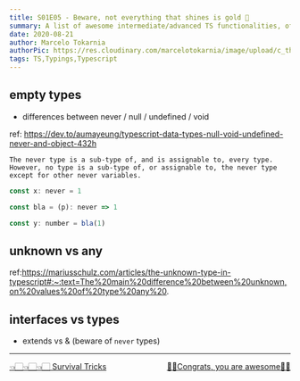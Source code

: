 ```yaml
---
title: S01E05 - Beware, not everything that shines is gold 🏅
summary: A list of awesome intermediate/advanced TS functionalities, often underused by professionals
date: 2020-08-21
author: Marcelo Tokarnia
authorPic: https://res.cloudinary.com/marcelotokarnia/image/upload/c_thumb,g_face:center,r_max,h_150,w_150,f_auto,q_auto/v1590609457/profile/A54I1782_qa84qz.jpg
tags: TS,Typings,Typescript
---
```


## empty types

- differences between never / null / undefined / void

ref: https://dev.to/aumayeung/typescript-data-types-null-void-undefined-never-and-object-432h

```
The never type is a sub-type of, and is assignable to, every type. However, no type is a sub-type of, or assignable to, the never type except for other never variables.
```

```js
const x: never = 1

const bla = (p): never => 1

const y: number = bla(1)
```

## unknown vs any

ref:https://mariusschulz.com/articles/the-unknown-type-in-typescript#:~:text=The%20main%20difference%20between%20unknown,on%20values%20of%20type%20any%20.

## interfaces vs types

- extends vs & (beware of `never` types)

---

<div>
<a href="/ts/s01e00" style="float: right; padding-bottom: 15px">🎉🎉Congrats, you are awesome🎉🎉</a>
<a href="/ts/s01e04" style="float: left; padding-bottom: 15px">👈🏻👈🏻👈🏻 Survival Tricks</a>
</div>
<br/>

<!-- interfaces vs types References  -->
<!-- empty types References  -->
<!-- unknown vs any References  -->

